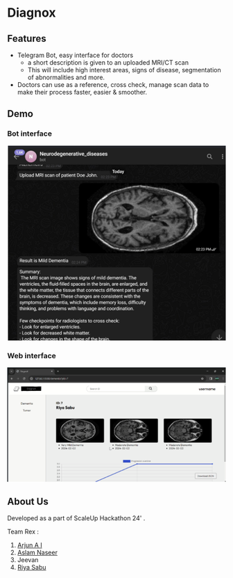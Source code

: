 # Diagnox


## Features 
- Telegram Bot, easy interface for doctors 
    - a short description is given to an uploaded MRI/CT scan
    - This will include high interest areas,
     signs of disease, segmentation of abnormalities and more.
- Doctors can use as a reference, cross check, manage scan data to make their process faster, easier & smoother.  


## Demo 

### Bot interface 

![alt text](image-1.png)

### Web interface 

![alt text](image.png)

## About Us 

Developed as a part of ScaleUp Hackathon 24' . 

Team Rex : 
1. [Arjun A I](https://github.com/Arjun-A-I)
2. [Aslam Naseer](https://github.com/Aslam-Naseer)
3. Jeevan 
4. [Riya Sabu](https://github.com/riya461)